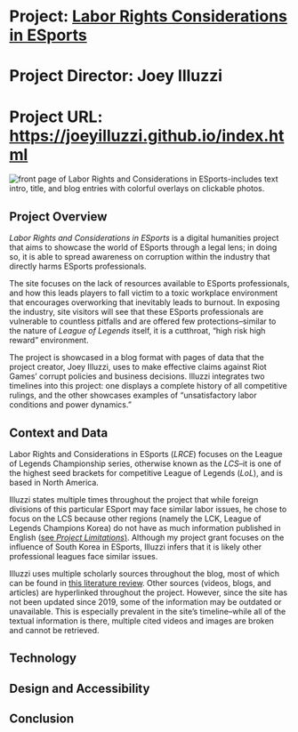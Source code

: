 # Project: [Labor Rights Considerations in ESports](https://joeyilluzzi.github.io/index.html)
# Project Director: Joey Illuzzi
# Project URL: https://joeyilluzzi.github.io/index.html

![front page of Labor Rights and Considerations in ESports-includes text intro, title, and blog entries with colorful overlays on clickable photos.](https://user-images.githubusercontent.com/112140314/196701109-498c11fd-cb0c-4332-8fb7-c9c3201fac69.png)


## Project Overview

*Labor Rights and Considerations in ESports* is a digital humanities project that aims to showcase the world of ESports through a legal lens; in doing so, it is able to spread awareness on corruption within the industry that directly harms ESports professionals. 

The site focuses on the lack of resources available to ESports professionals, and how this leads players to fall victim to a toxic workplace environment that encourages overworking that inevitably leads to burnout. In exposing the industry, site visitors will see that these ESports professionals are vulnerable to countless pitfalls and are offered few protections–similar to the nature of *League of Legends* itself, it is a cutthroat, “high risk high reward” environment. 

The project is showcased in a blog format with pages of data that the project creator, Joey Illuzzi, uses to make effective claims against Riot Games’ corrupt policies and business decisions. Illuzzi integrates two timelines into this project: one displays a complete history of all competitive rulings, and the other showcases examples of “unsatisfactory labor conditions and power dynamics.” 


## Context and Data

Labor Rights and Considerations in ESports (*LRCE*) focuses on the League of Legends Championship series, otherwise known as the *LCS*–it is one of the highest seed brackets for competitive League of Legends (*LoL*), and is based in North America. 

Illuzzi states multiple times throughout the project that while foreign divisions of this particular ESport may face similar labor issues, he chose to focus on the LCS because other regions (namely the LCK, League of Legends Champions Korea) do not have as much information published in English ([see *Project Limitations*)](https://joeyilluzzi.github.io/future.html). Although my project grant focuses on the influence of South Korea in ESports, Illuzzi infers that it is likely other professional leagues face similar issues.

Illuzzi uses multiple scholarly sources throughout the blog, most of which can be found in [this literature review](https://drive.google.com/file/d/1VW16qG9pJhrfGzhiNR4CSomrPc0bFkxi/view). Other sources (videos, blogs, and articles) are hyperlinked throughout the project. However, since the site has not been updated since 2019, some of the information may be outdated or unavailable. This is especially prevalent in the site’s timeline–while all of the textual information is there, multiple cited videos and images are broken and cannot be retrieved. 


## Technology

## Design and Accessibility

## Conclusion
